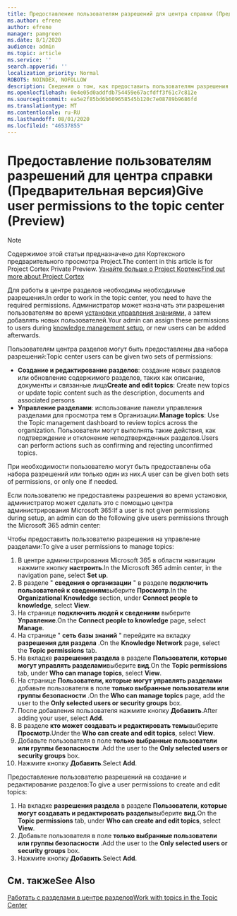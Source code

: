 ```yaml
---
title: Предоставление пользователям разрешений для центра справки (Предварительная версия)
ms.author: efrene
author: efrene
manager: pamgreen
ms.date: 8/1/2020
audience: admin
ms.topic: article
ms.service: ''
search.appverid: ''
localization_priority: Normal
ROBOTS: NOINDEX, NOFOLLOW
description: Сведения о том, как предоставить пользователям разрешения на выполнение задач в центре разделов
ms.openlocfilehash: 0e4e05d0addfdb754459e67acfdff3f61c7c812e
ms.sourcegitcommit: ea5e2f85bd6b609658545b120c7e08789b9686fd
ms.translationtype: MT
ms.contentlocale: ru-RU
ms.lasthandoff: 08/01/2020
ms.locfileid: "46537855"
---
```

# <a name="give-user-permissions-to-the-topic-center-preview"></a><span data-ttu-id="fb7a8-103">Предоставление пользователям разрешений для центра справки (Предварительная версия)</span><span class="sxs-lookup"><span data-stu-id="fb7a8-103">Give user permissions to the topic center (Preview)</span></span>

> [!Note] 
> <span data-ttu-id="fb7a8-104">Содержимое этой статьи предназначено для Кортексного предварительного просмотра Project.</span><span class="sxs-lookup"><span data-stu-id="fb7a8-104">The content in this article is for Project Cortex Private Preview.</span></span> [<span data-ttu-id="fb7a8-105">Узнайте больше о Project Кортекс</span><span class="sxs-lookup"><span data-stu-id="fb7a8-105">Find out more about Project Cortex</span></span>](https://aka.ms/projectcortex) 

<span data-ttu-id="fb7a8-106">Для работы в центре разделов необходимы необходимые разрешения.</span><span class="sxs-lookup"><span data-stu-id="fb7a8-106">In order to work in the topic center, you need to have the required permissions.</span></span> <span data-ttu-id="fb7a8-107">Администратор может назначать эти разрешения пользователям во время [установки управления знаниями](set-up-knowledge-network.md), а затем добавлять новых пользователей.</span><span class="sxs-lookup"><span data-stu-id="fb7a8-107">Your admin can assign these permissions to users during [knowledge management setup](set-up-knowledge-network.md), or new users can be added afterwards.</span></span>

<span data-ttu-id="fb7a8-108">Пользователям центра разделов могут быть предоставлены два набора разрешений:</span><span class="sxs-lookup"><span data-stu-id="fb7a8-108">Topic center users can be given two sets of permissions:</span></span>

- <span data-ttu-id="fb7a8-109">**Создание и редактирование разделов**: создание новых разделов или обновление содержимого разделов, таких как описание, документы и связанные лица</span><span class="sxs-lookup"><span data-stu-id="fb7a8-109">**Create and edit topics**: Create new topics or update topic content such as the description, documents and associated persons</span></span>
- <span data-ttu-id="fb7a8-110">**Управление разделами**: использование панели управления разделами для просмотра тем в Организации.</span><span class="sxs-lookup"><span data-stu-id="fb7a8-110">**Manage topics**: Use the Topic management dashboard to review topics across the organization.</span></span> <span data-ttu-id="fb7a8-111">Пользователи могут выполнять такие действия, как подтверждение и отклонение неподтвержденных разделов.</span><span class="sxs-lookup"><span data-stu-id="fb7a8-111">Users can perform actions such as confirming and rejecting unconfirmed topics.</span></span>

<span data-ttu-id="fb7a8-112">При необходимости пользователю могут быть предоставлены оба набора разрешений или только один из них.</span><span class="sxs-lookup"><span data-stu-id="fb7a8-112">A user can be given both sets of permissions, or only one if needed.</span></span> 

<span data-ttu-id="fb7a8-113">Если пользователю не предоставлены разрешения во время установки, администратор может сделать это с помощью центра администрирования Microsoft 365:</span><span class="sxs-lookup"><span data-stu-id="fb7a8-113">If a user is not given permissions during setup, an admin can do the following give users permissions through the Microsoft 365 admin center:</span></span>

<span data-ttu-id="fb7a8-114">Чтобы предоставить пользователю разрешения на управление разделами:</span><span class="sxs-lookup"><span data-stu-id="fb7a8-114">To give a user permissions to manage topics:</span></span>

1. <span data-ttu-id="fb7a8-115">В центре администрирования Microsoft 365 в области навигации нажмите кнопку **настроить**.</span><span class="sxs-lookup"><span data-stu-id="fb7a8-115">In the Microsoft 365 admin center, in the navigation pane, select **Set up**.</span></span>
2. <span data-ttu-id="fb7a8-116">В разделе " **сведения о организации** " в разделе **подключить пользователей к сведениям**выберите **Просмотр**.</span><span class="sxs-lookup"><span data-stu-id="fb7a8-116">In the **Organizational Knowledge** section, under **Connect people to knowledge**, select **View**.</span></span>
3. <span data-ttu-id="fb7a8-117">На странице **подключить людей к сведениям** выберите **Управление**.</span><span class="sxs-lookup"><span data-stu-id="fb7a8-117">On the **Connect people to knowledge** page, select **Manage**.</span></span>
4. <span data-ttu-id="fb7a8-118">На странице " **сеть базы знаний** " перейдите на вкладку **разрешения для раздела** .</span><span class="sxs-lookup"><span data-stu-id="fb7a8-118">On the **Knowledge Network** page, select the **Topic permissions** tab.</span></span>
5. <span data-ttu-id="fb7a8-119">На вкладке **разрешения раздела** в разделе **Пользователи, которые могут управлять разделами**выберите **вид**.</span><span class="sxs-lookup"><span data-stu-id="fb7a8-119">On the **Topic permissions** tab, under **Who can manage topics**, select **View**.</span></span>
6.  <span data-ttu-id="fb7a8-120">На странице **Пользователи, которые могут управлять разделами** добавьте пользователя в поле **только выбранные пользователи или группы безопасности** .</span><span class="sxs-lookup"><span data-stu-id="fb7a8-120">On the **Who can manage topics** page, add the user to the **Only selected users or security groups** box.</span></span>
7. <span data-ttu-id="fb7a8-121">После добавления пользователя нажмите кнопку **Добавить**.</span><span class="sxs-lookup"><span data-stu-id="fb7a8-121">After adding your user, select **Add**.</span></span>
3. <span data-ttu-id="fb7a8-122">В разделе **кто может создавать и редактировать темы**выберите **Просмотр**.</span><span class="sxs-lookup"><span data-stu-id="fb7a8-122">Under the **Who can create and edit topics**, select **View**.</span></span>
4. <span data-ttu-id="fb7a8-123">Добавьте пользователя в поле **только выбранные пользователи или группы безопасности** .</span><span class="sxs-lookup"><span data-stu-id="fb7a8-123">Add the user to the **Only selected users or security groups** box.</span></span>
5. <span data-ttu-id="fb7a8-124">Нажмите кнопку **Добавить**.</span><span class="sxs-lookup"><span data-stu-id="fb7a8-124">Select **Add**.</span></span>

<span data-ttu-id="fb7a8-125">Предоставление пользователю разрешений на создание и редактирование разделов:</span><span class="sxs-lookup"><span data-stu-id="fb7a8-125">To give a user permissions to create and edit topics:</span></span>

1. <span data-ttu-id="fb7a8-126">На вкладке **разрешения раздела** в разделе **Пользователи, которые могут создавать и редактировать разделы**выберите **вид**.</span><span class="sxs-lookup"><span data-stu-id="fb7a8-126">On the **Topic permissions** tab, under **Who can create and edit topics**, select **View**.</span></span>
2. <span data-ttu-id="fb7a8-127">Добавьте пользователя в поле **только выбранные пользователи или группы безопасности** .</span><span class="sxs-lookup"><span data-stu-id="fb7a8-127">Add the user to the **Only selected users or security groups** box.</span></span>
3. <span data-ttu-id="fb7a8-128">Нажмите кнопку **Добавить**.</span><span class="sxs-lookup"><span data-stu-id="fb7a8-128">Select **Add**.</span></span>



## <a name="see-also"></a><span data-ttu-id="fb7a8-129">См. также</span><span class="sxs-lookup"><span data-stu-id="fb7a8-129">See Also</span></span>
  
[<span data-ttu-id="fb7a8-130">Работать с разделами в центре разделов</span><span class="sxs-lookup"><span data-stu-id="fb7a8-130">Work with topics in the Topic Center</span></span>](work-with-topics.md)




